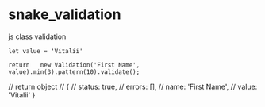# snake_validation
js class validation


    let value = 'Vitalii'

    return   new Validation('First Name', value).min(3).pattern(10).validate();

   // return object
   // {
   //       status: true,
   //       errors: [],
   //       name: 'First Name',
   //      value: 'Vitalii'
      }
